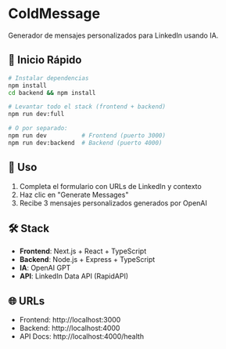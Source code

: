 # ColdMessage

Generador de mensajes personalizados para LinkedIn usando IA.

## 🚀 Inicio Rápido

```bash
# Instalar dependencias
npm install
cd backend && npm install

# Levantar todo el stack (frontend + backend)
npm run dev:full

# O por separado:
npm run dev          # Frontend (puerto 3000)
npm run dev:backend  # Backend (puerto 4000)
```

## 📱 Uso

1. Completa el formulario con URLs de LinkedIn y contexto
2. Haz clic en "Generate Messages"
3. Recibe 3 mensajes personalizados generados por OpenAI

## 🛠️ Stack

- **Frontend**: Next.js + React + TypeScript
- **Backend**: Node.js + Express + TypeScript
- **IA**: OpenAI GPT
- **API**: LinkedIn Data API (RapidAPI)

## 🌐 URLs

- Frontend: http://localhost:3000
- Backend: http://localhost:4000
- API Docs: http://localhost:4000/health